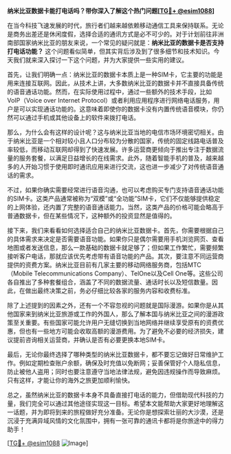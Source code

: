 **纳米比亚数据卡能打电话吗？带你深入了解这个热门问题[[TG💪+ @esim1088](https://t.me/s/esim1088)]**

在当今科技飞速发展的时代，旅行者们越来越依赖移动通信工具来保持联系。无论是商务出差还是休闲度假，选择合适的通讯方式是必不可少的。对于计划前往非洲南部国家纳米比亚的朋友来说，一个常见的疑问就是：**纳米比亚的数据卡是否支持打电话功能？** 这个问题看似简单，但其实背后涉及到了很多细节和技术知识。今天我们就来深入探讨一下这个问题，并为大家提供一些实用的建议。

首先，让我们明确一点：纳米比亚的数据卡本质上是一种SIM卡，它主要的功能是用来连接互联网。因此，从技术上讲，大多数纳米比亚的数据卡并不直接具备传统的语音通话功能。然而，在实际使用过程中，通过一些额外的技术手段，比如VoIP（Voice over Internet Protocol）或者利用应用程序进行网络电话服务，用户是可以实现通话功能的。这意味着即使你的数据卡没有内置传统语音模块，你仍然可以通过手机或其他设备上的软件来拨打电话。

那么，为什么会有这样的设计呢？这与纳米比亚当地的电信市场环境密切相关。由于纳米比亚是一个相对较小且人口分布较为分散的国家，传统的固定线路电话普及率较低，而移动互联网却得到了快速发展。许多运营商更倾向于推出专注于数据流量的服务套餐，以满足日益增长的在线需求。此外，随着智能手机的普及，越来越多的人开始习惯于使用即时通讯应用来进行交流，这也进一步减少了对传统语音通话的需求。

不过，如果你确实需要经常进行语音沟通，也可以考虑购买专门支持语音通话功能的SIM卡。这类产品通常被称为“双模”或“全功能”SIM卡，它们不仅能够提供稳定的上网体验，还内置了完整的语音通话能力。当然，这类产品的价格可能会略高于普通数据卡，但在某些情况下，这种额外的投资显然是值得的。

接下来，我们来看看如何选择适合自己的纳米比亚数据卡。首先，你需要根据自己的具体需求来决定是否需要语音功能。如果你只是偶尔需要用手机浏览网页、查看地图或者发送信息，那么一款基础的数据卡就足够了；但如果工作繁忙，需要频繁接听客户电话，那就应该优先考虑带有语音功能的产品。其次，要注意不同运营商提供的资费方案。纳米比亚目前有几家主要的移动网络服务商，包括MTC（Mobile Telecommunications Company）、TelOne以及Cell One等。这些公司各自推出了多种套餐组合，涵盖了不同的数据流量、通话时长以及短信数量。因此，在做出最终决策之前，务必仔细比较各家的服务内容和收费标准。

除了上述提到的因素之外，还有一个不容忽视的问题就是国际漫游。如果你是从其他国家来到纳米比亚旅游或工作的外国人，那么了解本国与纳米比亚之间的漫游政策至关重要。有些国家可能允许用户无缝切换到当地网络并继续享受原有的资费优惠，但也有一些地方可能会收取高额的漫游费用。为了避免不必要的经济损失，建议提前咨询相关运营商，并确认是否有必要更换本地SIM卡。

最后，无论你最终选择了哪种类型的纳米比亚数据卡，都不要忘记做好日常维护工作。例如定期检查账户余额，确保及时充值以免断网；妥善保管好个人隐私信息，防止被他人盗用；同时也要注意遵守当地法律法规，避免因违规操作而导致麻烦。只有这样，才能让你的海外之旅更加顺利愉快。

总之，虽然纳米比亚的数据卡本身不具备直接打电话的能力，但借助现代科技的力量，我们完全可以通过其他途径实现这一目标。希望本文能帮助大家更好地理解这一话题，并为即将到来的旅程做好充分准备。无论你是想探索壮丽的大沙漠，还是沉浸于充满异域风情的文化氛围中，拥有一张可靠的通讯卡都将是你旅途中的得力助手！

[[TG💪+ @esim1088](https://t.me/s/esim1088) ![Image](https://i.postimg.cc/4NQfJmqS/Snipaste-2025-05-13-00-14-12.png)]